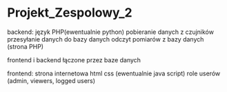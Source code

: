 # Projekt_Zespolowy_2

backend: 
język PHP(ewentualnie python)
pobieranie danych z czujników
przesyłanie danych do bazy danych
odczyt pomiarów z bazy danych (strona PHP)

frontend i backend łączone przez baze danych

frontend:
strona internetowa html css (ewentualnie java script)
role userów (admin, viewers, logged users)
